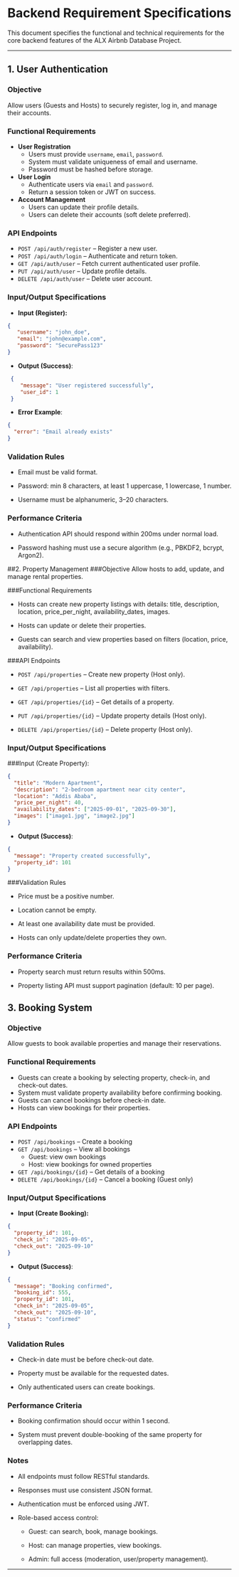 # Backend Requirement Specifications

This document specifies the functional and technical requirements for the core backend features of the ALX Airbnb Database Project.

---

## 1. User Authentication

### Objective
Allow users (Guests and Hosts) to securely register, log in, and manage their accounts.

### Functional Requirements
- **User Registration**
  - Users must provide `username`, `email`, `password`.
  - System must validate uniqueness of email and username.
  - Password must be hashed before storage.
- **User Login**
  - Authenticate users via `email` and `password`.
  - Return a session token or JWT on success.
- **Account Management**
  - Users can update their profile details.
  - Users can delete their accounts (soft delete preferred).

### API Endpoints
- `POST /api/auth/register` – Register a new user.
- `POST /api/auth/login` – Authenticate and return token.
- `GET /api/auth/user` – Fetch current authenticated user profile.
- `PUT /api/auth/user` – Update profile details.
- `DELETE /api/auth/user` – Delete user account.

### Input/Output Specifications
- **Input (Register):**
 ```json
 {
    "username": "john_doe",
    "email": "john@example.com",
    "password": "SecurePass123"
 }
```
- **Output (Success)**:
```json
 {
    "message": "User registered successfully",
    "user_id": 1
 }
```
- **Error Example**:
```json
{
  "error": "Email already exists"
}
```
### Validation Rules
- Email must be valid format.

- Password: min 8 characters, at least 1 uppercase, 1 lowercase, 1 number.

- Username must be alphanumeric, 3–20 characters.

### Performance Criteria
- Authentication API should respond within 200ms under normal load.

- Password hashing must use a secure algorithm (e.g., PBKDF2, bcrypt, Argon2).

##2. Property Management
###Objective
Allow hosts to add, update, and manage rental properties.

###Functional Requirements
- Hosts can create new property listings with details: title, description, location, price_per_night, availability_dates, images.

- Hosts can update or delete their properties.

- Guests can search and view properties based on filters (location, price, availability).

###API Endpoints
- `POST /api/properties` – Create new property (Host only).

- `GET /api/properties` – List all properties with filters.

- `GET /api/properties/{id}` – Get details of a property.

- `PUT /api/properties/{id}` – Update property details (Host only).

- `DELETE /api/properties/{id}` – Delete property (Host only).

### Input/Output Specifications
###Input (Create Property):
```json
{
  "title": "Modern Apartment",
  "description": "2-bedroom apartment near city center",
  "location": "Addis Ababa",
  "price_per_night": 40,
  "availability_dates": ["2025-09-01", "2025-09-30"],
  "images": ["image1.jpg", "image2.jpg"]
}
```
- **Output (Success)**:
```json
{
  "message": "Property created successfully",
  "property_id": 101
}
```
###Validation Rules
- Price must be a positive number.

- Location cannot be empty.

- At least one availability date must be provided.

- Hosts can only update/delete properties they own.

### Performance Criteria
- Property search must return results within 500ms.

- Property listing API must support pagination (default: 10 per page).
## 3. Booking System

### Objective
Allow guests to book available properties and manage their reservations.

### Functional Requirements
- Guests can create a booking by selecting property, check-in, and check-out dates.  
- System must validate property availability before confirming booking.  
- Guests can cancel bookings before check-in date.  
- Hosts can view bookings for their properties.  

### API Endpoints
- `POST /api/bookings` – Create a booking  
- `GET /api/bookings` – View all bookings  
  - Guest: view own bookings  
  - Host: view bookings for owned properties  
- `GET /api/bookings/{id}` – Get details of a booking  
- `DELETE /api/bookings/{id}` – Cancel a booking (Guest only)  

### Input/Output Specifications
- **Input (Create Booking):**
```json
{
  "property_id": 101,
  "check_in": "2025-09-05",
  "check_out": "2025-09-10"
}
```


- **Output (Success)**:
```json
{
  "message": "Booking confirmed",
  "booking_id": 555,
  "property_id": 101,
  "check_in": "2025-09-05",
  "check_out": "2025-09-10",
  "status": "confirmed"
}
```
### Validation Rules
- Check-in date must be before check-out date.

- Property must be available for the requested dates.

- Only authenticated users can create bookings.

### Performance Criteria
- Booking confirmation should occur within 1 second.

- System must prevent double-booking of the same property for overlapping dates.

### Notes
- All endpoints must follow RESTful standards.

- Responses must use consistent JSON format.

- Authentication must be enforced using JWT.

- Role-based access control:

	- Guest: can search, book, manage bookings.

	- Host: can manage properties, view bookings.

	- Admin: full access (moderation, user/property management).
---
